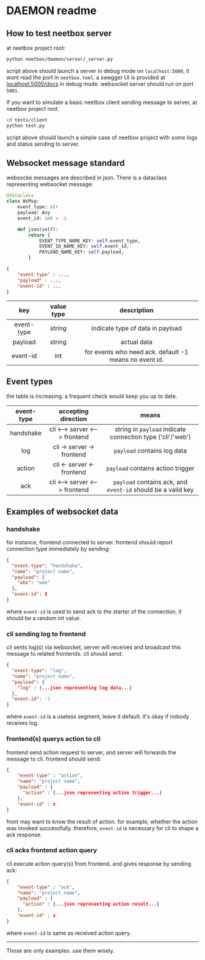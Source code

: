 # DAEMON readme

## How to test neetbox server

at neetbox project root:

```bash
python neetbox/daemon/server/_server.py
```

script above should launch a server in debug mode on `localhost:5000`, it wont read the port in `neetbox.toml`. a swegger UI is provided at [localhost:5000/docs](http://127.0.0.1:5000/docs) in debug mode. websocket server should run on port `5001`.

If you want to simulate a basic neetbox client sending message to server, at neetbox project root:
```bash
cd tests/client
python test.py
```
script above should launch a simple case of neetbox project with some logs and status sending to server.

## Websocket message standard

websocke messages are described in json. There is a dataclass representing websocket message:

```python
@dataclass
class WsMsg:
    event_type: str
    payload: Any
    event_id: int = -1

    def json(self):
        return {
            EVENT_TYPE_NAME_KEY: self.event_type,
            EVENT_ID_NAME_KEY: self.event_id,
            PAYLOAD_NAME_KEY: self.payload,
        }
```

```json
{
    "event-type" : ...,
    "payload" : ...,
    "event-id" : ...
}
```

|    key     | value type |                      description                       |
| :--------: | :--------: | :----------------------------------------------------: |
| event-type |   string   |            indicate type of data in payload            |
|  payload   |   string   |                      actual data                       |
|  event-id  |    int     | for events who need ack. default -1 means no event id. |

## Event types

the table is increasing. a frequent check would keep you up to date.

| event-type |      accepting direction      |                            means                             |
| :--------: | :---------------------------: | :----------------------------------------------------------: |
| handshake  | cli <--> server <--> frontend |  string in `payload` indicate connection type ('cli'/'web')  |
|    log     |   cli -> server -> frontend   |                 `payload` contains log data                  |
|   action   |   cli <- server <- frontend   |              `payload` contains action trigger               |
|    ack     | cli <--> server <--> frontend | `payload` contains ack, and `event-id` should be a valid key |

## Examples of websocket data

### handshake

for instance, frontend connected to server. frontend should report connection type immediately by sending:

```json
{
  "event-type": "handshake",
  "name": "project name",
  "payload": {
    "who": "web"
  },
  "event-id": X
}
```

where `event-id` is used to send ack to the starter of the connection, it should be a random int value.

### cli sending log to frontend

cli sents log(s) via websocket, server will receives and broadcast this message to related frontends. cli should send:

```json
{
  "event-type": "log",
  "name": "project name",
  "payload": {
    "log" : {...json representing log data...}
  },
  "event-id": -1
}
```

where `event-id` is a useless segment, leave it default. it's okay if nobody receives log.

### frontend(s) querys action to cli

frontend send action request to server, and server will forwards the message to cli. frontend should send:

```json
{
    "event-type" : "action",
    "name": "project name",
    "payload" : {
      "action" : {...json representing action trigger...}
    },
    "event-id" : x
}
```

front may want to know the result of action. for example, whether the action was invoked successfully. therefore, `event-id` is necessary for cli to shape a ack response.

### cli acks frontend action query

cli execute action query(s) from frontend, and gives response by sending ack:

```json
{
    "event-type" : "ack",
    "name": "project name",
    "payload" : {
      "action" : {...json representing action result...}
    },
    "event-id" : x
}
```

where `event-id` is same as received action query.

---

Those are only examples. use them wisely.
